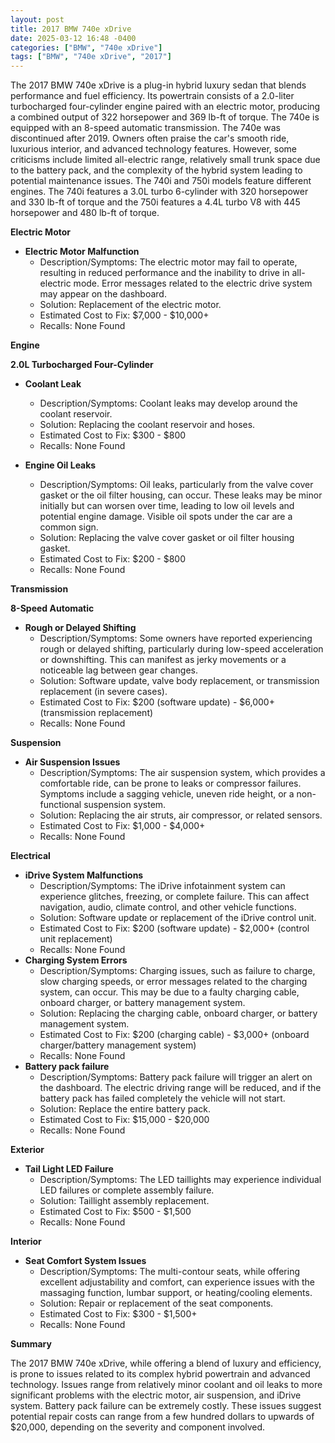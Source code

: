 ```yaml
---
layout: post
title: 2017 BMW 740e xDrive
date: 2025-03-12 16:48 -0400
categories: ["BMW", "740e xDrive"]
tags: ["BMW", "740e xDrive", "2017"]
---
```

The 2017 BMW 740e xDrive is a plug-in hybrid luxury sedan that blends performance and fuel efficiency. Its powertrain consists of a 2.0-liter turbocharged four-cylinder engine paired with an electric motor, producing a combined output of 322 horsepower and 369 lb-ft of torque. The 740e is equipped with an 8-speed automatic transmission. The 740e was discontinued after 2019. Owners often praise the car's smooth ride, luxurious interior, and advanced technology features. However, some criticisms include limited all-electric range, relatively small trunk space due to the battery pack, and the complexity of the hybrid system leading to potential maintenance issues. The 740i and 750i models feature different engines. The 740i features a 3.0L turbo 6-cylinder with 320 horsepower and 330 lb-ft of torque and the 750i features a 4.4L turbo V8 with 445 horsepower and 480 lb-ft of torque.

**Electric Motor**

* **Electric Motor Malfunction**
    * Description/Symptoms: The electric motor may fail to operate, resulting in reduced performance and the inability to drive in all-electric mode. Error messages related to the electric drive system may appear on the dashboard.
    * Solution: Replacement of the electric motor.
    * Estimated Cost to Fix: $7,000 - $10,000+
    * Recalls: None Found

**Engine**

**2.0L Turbocharged Four-Cylinder**
* **Coolant Leak**
    * Description/Symptoms: Coolant leaks may develop around the coolant reservoir.
    * Solution: Replacing the coolant reservoir and hoses.
    * Estimated Cost to Fix: $300 - $800
    * Recalls: None Found

* **Engine Oil Leaks**
    * Description/Symptoms: Oil leaks, particularly from the valve cover gasket or the oil filter housing, can occur. These leaks may be minor initially but can worsen over time, leading to low oil levels and potential engine damage. Visible oil spots under the car are a common sign.
    * Solution: Replacing the valve cover gasket or oil filter housing gasket.
    * Estimated Cost to Fix: $200 - $800
    * Recalls: None Found

**Transmission**

**8-Speed Automatic**
* **Rough or Delayed Shifting**
    * Description/Symptoms: Some owners have reported experiencing rough or delayed shifting, particularly during low-speed acceleration or downshifting. This can manifest as jerky movements or a noticeable lag between gear changes.
    * Solution: Software update, valve body replacement, or transmission replacement (in severe cases).
    * Estimated Cost to Fix: $200 (software update) - $6,000+ (transmission replacement)
    * Recalls: None Found

**Suspension**

* **Air Suspension Issues**
    * Description/Symptoms: The air suspension system, which provides a comfortable ride, can be prone to leaks or compressor failures. Symptoms include a sagging vehicle, uneven ride height, or a non-functional suspension system.
    * Solution: Replacing the air struts, air compressor, or related sensors.
    * Estimated Cost to Fix: $1,000 - $4,000+
    * Recalls: None Found

**Electrical**

* **iDrive System Malfunctions**
    * Description/Symptoms: The iDrive infotainment system can experience glitches, freezing, or complete failure. This can affect navigation, audio, climate control, and other vehicle functions.
    * Solution: Software update or replacement of the iDrive control unit.
    * Estimated Cost to Fix: $200 (software update) - $2,000+ (control unit replacement)
    * Recalls: None Found
* **Charging System Errors**
    * Description/Symptoms: Charging issues, such as failure to charge, slow charging speeds, or error messages related to the charging system, can occur. This may be due to a faulty charging cable, onboard charger, or battery management system.
    * Solution: Replacing the charging cable, onboard charger, or battery management system.
    * Estimated Cost to Fix: $200 (charging cable) - $3,000+ (onboard charger/battery management system)
    * Recalls: None Found
* **Battery pack failure**
     * Description/Symptoms: Battery pack failure will trigger an alert on the dashboard. The electric driving range will be reduced, and if the battery pack has failed completely the vehicle will not start.
     * Solution: Replace the entire battery pack.
     * Estimated Cost to Fix: $15,000 - $20,000
     * Recalls: None Found

**Exterior**

* **Tail Light LED Failure**
    * Description/Symptoms: The LED taillights may experience individual LED failures or complete assembly failure.
    * Solution: Taillight assembly replacement.
    * Estimated Cost to Fix: $500 - $1,500
    * Recalls: None Found

**Interior**

* **Seat Comfort System Issues**
    * Description/Symptoms: The multi-contour seats, while offering excellent adjustability and comfort, can experience issues with the massaging function, lumbar support, or heating/cooling elements.
    * Solution: Repair or replacement of the seat components.
    * Estimated Cost to Fix: $300 - $1,500+
    * Recalls: None Found

**Summary**

The 2017 BMW 740e xDrive, while offering a blend of luxury and efficiency, is prone to issues related to its complex hybrid powertrain and advanced technology. Issues range from relatively minor coolant and oil leaks to more significant problems with the electric motor, air suspension, and iDrive system. Battery pack failure can be extremely costly. These issues suggest potential repair costs can range from a few hundred dollars to upwards of $20,000, depending on the severity and component involved.

